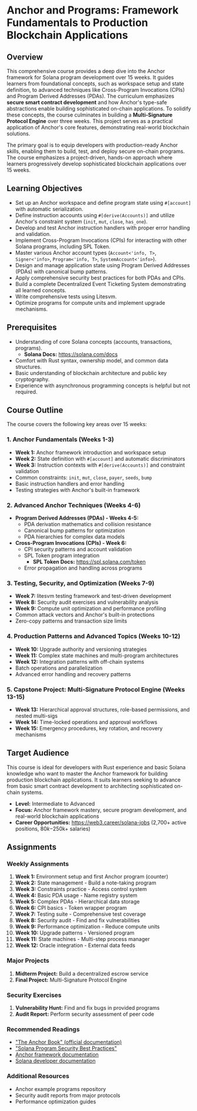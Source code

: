 # Anchor and Programs: Framework Fundamentals to Production Blockchain Applications

## Overview

This comprehensive course provides a deep dive into the Anchor framework for Solana program development over 15 weeks. It guides learners from foundational concepts, such as workspace setup and state definition, to advanced techniques like Cross-Program Invocations (CPIs) and Program Derived Addresses (PDAs). The curriculum emphasizes **secure smart contract development** and how Anchor's type-safe abstractions enable building sophisticated on-chain applications. To solidify these concepts, the course culminates in building a **Multi-Signature Protocol Engine** over three weeks. This project serves as a practical application of Anchor's core features, demonstrating real-world blockchain solutions.

The primary goal is to equip developers with production-ready Anchor skills, enabling them to build, test, and deploy secure on-chain programs. The course emphasizes a project-driven, hands-on approach where learners progressively develop sophisticated blockchain applications over 15 weeks.

## Learning Objectives

- Set up an Anchor workspace and define program state using `#[account]` with automatic serialization.
- Define instruction accounts using `#[derive(Accounts)]` and utilize Anchor's constraint system (`init`, `mut`, `close`, `has_one`).
- Develop and test Anchor instruction handlers with proper error handling and validation.
- Implement Cross-Program Invocations (CPIs) for interacting with other Solana programs, including SPL Token.
- Master various Anchor account types (`Account<'info, T>`, `Signer<'info>`, `Program<'info, T>`, `SystemAccount<'info>`).
- Design and manage application state using Program Derived Addresses (PDAs) with canonical bump patterns.
- Apply comprehensive security best practices for both PDAs and CPIs.
- Build a complete Decentralized Event Ticketing System demonstrating all learned concepts.
- Write comprehensive tests using Litesvm.
- Optimize programs for compute units and implement upgrade mechanisms.

## Prerequisites

- Understanding of core Solana concepts (accounts, transactions, programs).
  - **Solana Docs:** https://solana.com/docs
- Comfort with Rust syntax, ownership model, and common data structures.
- Basic understanding of blockchain architecture and public key cryptography.
- Experience with asynchronous programming concepts is helpful but not required.

## Course Outline

The course covers the following key areas over 15 weeks:

### 1. Anchor Fundamentals (Weeks 1-3)

- **Week 1:** Anchor framework introduction and workspace setup
- **Week 2:** State definition with `#[account]` and automatic discriminators
- **Week 3:** Instruction contexts with `#[derive(Accounts)]` and constraint validation
- Common constraints: `init`, `mut`, `close`, `payer`, `seeds`, `bump`
- Basic instruction handlers and error handling
- Testing strategies with Anchor's built-in framework

### 2. Advanced Anchor Techniques (Weeks 4-6)

- **Program Derived Addresses (PDAs) - Weeks 4-5:**
  - PDA derivation mathematics and collision resistance
  - Canonical bump patterns for optimization
  - PDA hierarchies for complex data models
- **Cross-Program Invocations (CPIs) - Week 6:**
  - CPI security patterns and account validation
  - SPL Token program integration
    - **SPL Token Docs:** https://spl.solana.com/token
  - Error propagation and handling across programs

### 3. Testing, Security, and Optimization (Weeks 7-9)

- **Week 7:** litesvm testing framework and test-driven development
- **Week 8:** Security audit exercises and vulnerability analysis
- **Week 9:** Compute unit optimization and performance profiling
- Common attack vectors and Anchor's built-in protections
- Zero-copy patterns and transaction size limits

### 4. Production Patterns and Advanced Topics (Weeks 10-12)

- **Week 10:** Upgrade authority and versioning strategies
- **Week 11:** Complex state machines and multi-program architectures
- **Week 12:** Integration patterns with off-chain systems
- Batch operations and parallelization
- Advanced error handling and recovery patterns

### 5. Capstone Project: Multi-Signature Protocol Engine (Weeks 13-15)

- **Week 13:** Hierarchical approval structures, role-based permissions, and nested multi-sigs
- **Week 14:** Time-locked operations and approval workflows
- **Week 15:** Emergency procedures, key rotation, and recovery mechanisms

## Target Audience

This course is ideal for developers with Rust experience and basic Solana knowledge who want to master the Anchor framework for building production blockchain applications. It suits learners seeking to advance from basic smart contract development to architecting sophisticated on-chain systems.

- **Level:** Intermediate to Advanced
- **Focus:** Anchor framework mastery, secure program development, and real-world blockchain applications
- **Career Opportunities:** https://web3.career/solana-jobs (2,700+ active positions, $80k-$250k+ salaries)

## Assignments

### Weekly Assignments

1. **Week 1:** Environment setup and first Anchor program (counter)
2. **Week 2:** State management - Build a note-taking program
3. **Week 3:** Constraints practice - Access control system
4. **Week 4:** Basic PDA usage - Name registry system
5. **Week 5:** Complex PDAs - Hierarchical data storage
6. **Week 6:** CPI basics - Token wrapper program
7. **Week 7:** Testing suite - Comprehensive test coverage
8. **Week 8:** Security audit - Find and fix vulnerabilities
9. **Week 9:** Performance optimization - Reduce compute units
10. **Week 10:** Upgrade patterns - Versioned program
11. **Week 11:** State machines - Multi-step process manager
12. **Week 12:** Oracle integration - External data feeds

### Major Projects

1. **Midterm Project:** Build a decentralized escrow service
2. **Final Project:** Multi-Signature Protocol Engine

### Security Exercises

1. **Vulnerability Hunt:** Find and fix bugs in provided programs
2. **Audit Report:** Perform security assessment of peer code

### Recommended Readings

- ["The Anchor Book" (official documentation)](https://github.com/coral-xyz/anchor/tree/master/docs/book)
- ["Solana Program Security Best Practices"](https://github.com/slowmist/solana-smart-contract-security-best-practices)
- [Anchor framework documentation](https://www.anchor-lang.com/)
- [Solana developer documentation](https://solana.com/docs)

### Additional Resources

- Anchor example programs repository
- Security audit reports from major protocols
- Performance optimization guides
